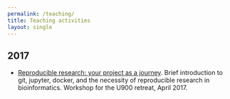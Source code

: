 ```yaml
---
permalink: /teaching/
title: Teaching activities
layout: single
---
```


## 2017

* [Reproducible research: your project as a journey](../public/042017_reproducible_research.pdf). Brief introduction to git, jupyter, docker, and the necessity of reproducible research in bioinformatics. Workshop for the U900 retreat, April 2017.
